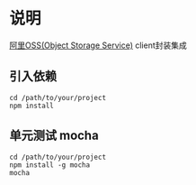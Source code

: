 # 说明
[阿里OSS(Object Storage Service)](https://help.aliyun.com/document_detail/32068.html?spm=a2c4g.11186623.6.744.SyC0lC) client封装集成  
    
    
    
## 引入依赖

    cd /path/to/your/project
    npm install    

## 单元测试 mocha

    cd /path/to/your/project
    npm install -g mocha
    mocha
     




 
